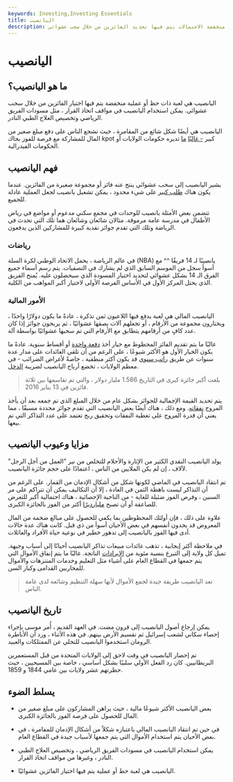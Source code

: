 ```yaml
---
keywords: Investing,Investing Essentials
title: اليانصيب
description: اليانصيب هي لعبة فرص أو عملية منخفضة الاحتمالات يتم فيها تحديد الفائزين من خلال سحب عشوائي.
---
```


# اليانصيب
## ما هو اليانصيب؟

اليانصيب هي لعبة ذات حظ أو عملية منخفضة يتم فيها اختيار الفائزين من خلال سحب عشوائي. يمكن استخدام اليانصيب في مواقف اتخاذ القرار ، مثل مسودات الفريق الرياضي وتخصيص العلاج الطبي النادر.

اليانصيب هي أيضًا شكل شائع من المقامرة ، حيث تشجع الناس على دفع مبلغ صغير من المال للمشاركة مع فرصة للفوز بجاك kpot كبير [- غالبًا](/jackpot) [ما](/jackpot) تديره حكومات الولايات أو الحكومات الفيدرالية.

## فهم اليانصيب

يشير اليانصيب إلى سحب عشوائي ينتج عنه فائز أو مجموعة صغيرة من الفائزين. عندما يكون هناك [طلب كبير](/demand) على شيء محدود ، يمكن تشغيل يانصيب لجعل العملية عادلة للجميع.

تتضمن بعض الأمثلة يانصيب للوحدات في مجمع سكني مدعوم أو مواضع في رياض الأطفال في مدرسة عامة مرموقة. مثالان شائعان وشائعان هما تلك التي تحدث في الرياضة وتلك التي تقدم جوائز نقدية كبيرة للمشاركين الذين يدفعون.

### رياضات

في عالم الرياضة ، يحمل الاتحاد الوطني لكرة السلة (NBA) يانصيبًا لـ 14 فريقًا ^^ مع أسوأ سجل من الموسم السابق الذي لم يشارك في التصفيات. يتم رسم أسماء جميع الفرق الـ 14 بشكل عشوائي لتحديد اختيار المسودة الذي سيحصلون عليه. يُمنح الفريق الذي يحتل المركز الأول في الأساس الفرصة الأولى لاختيار أكبر المواهب من الكلية.

### الأمور المالية

اليانصيب المالي هي لعبة يدفع فيها اللاعبون ثمن تذكرة ، عادةً ما يكون دولارًا واحدًا ، ويختارون مجموعة من الأرقام ، أو تجعلهم آلات بصقها عشوائيًا ، ثم يربحون جوائز إذا كان عدد كافٍ من أرقامهم يتطابق مع الأرقام التي تم سحبها عشوائيًا بواسطة آلة.

غالبًا ما يتم تقديم الفائز المحظوظ مع خيار أخذ [دفعة واحدة](/lump-sum-payment) أو أقساط سنوية. عادةً ما يكون الخيار الأول هو الأكثر شيوعًا ، على الرغم من أن تلقي العائدات على مدار عدة سنوات عن طريق [راتب سنوي](/annuity) قد يكون أكثر منطقية ، خاصةً لأغراض الضرائب - في معظم الولايات ، تخضع أرباح اليانصيب لضريبة [الدخل](/incometax).

> بلغت أكبر جائزة كبرى في التاريخ 1.586 مليار دولار ، والتي تم تقاسمها بين ثلاثة فائزين في 13 يناير 2016.

>

يتم تحديد القيمة الإجمالية للجوائز بشكل عام من خلال المبلغ الذي تم جمعه بعد أن يأخذ المروج [نفقاته](/expense). ومع ذلك ، هناك أيضًا بعض اليانصيب التي تقدم جوائز محددة مسبقًا ، مما يعني أن قدرة المروج على تغطية النفقات وتحقيق [ربح](/profit) تعتمد على عدد التذاكر التي تم بيعها.

## مزايا وعيوب اليانصيب

يولد اليانصيب النقدي الكثير من الإثارة والأحلام للتخلص من نير "العمل من أجل الرجل" لآلاف ، إن لم يكن الملايين من الناس ، اعتمادًا على حجم جائزة اليانصيب.

تم انتقاد اليانصيب في الماضي لكونها شكل من أشكال الإدمان من القمار. على الرغم من أن التذاكر ليست باهظة الثمن في العادة ، إلا أن التكاليف يمكن أن تتراكم على مر السنين ، وفرص الفوز ضئيلة للغاية - من الناحية الإحصائية ، هناك احتمالية أكبر للتعرض للصاعقة أو أن تصبح [مليارديرًا](/billionaire) أكثر من الفوز بالجائزة الكبرى.

علاوة على ذلك ، فإن أولئك المحظوظين بما يكفي للحصول على مبالغ ضخمة من المال المعروض قد يجدون أنفسهم في بعض الأحيان أسوأ من ذي قبل. كانت هناك عدة حالات أدى فيها الفوز باليانصيب إلى تدهور خطير في نوعية حياة الأفراد والعائلات.

في ملاحظة أكثر إيجابية ، تذهب عائدات مبيعات تذاكر اليانصيب أحيانًا إلى أسباب وجيهة. تميل كل ولاية إلى التبرع بنسبة مئوية من [الإيرادات](/revenue) الناتجة. غالبًا ما يتم إنفاق الأموال التي يتم جمعها في القطاع العام على أشياء مثل التعليم وخدمات المتنزهات والأموال للمحاربين القدامى وكبار السن.

> تعد اليانصيب طريقة جيدة لجمع الأموال لأنها سهلة التنظيم وشائعة لدى عامة الناس.

>

## تاريخ اليانصيب

يمكن إرجاع أصول اليانصيب إلى قرون مضت. في العهد القديم ، أُمر موسى بإجراء إحصاء سكاني لشعب إسرائيل ثم تقسيم الأرض بينهم. في هذه الأثناء ، ورد أن الأباطرة الرومان استخدموا اليانصيب للتخلي عن الممتلكات والعبيد.

تم إحضار اليانصيب في وقت لاحق إلى الولايات المتحدة من قبل المستعمرين البريطانيين. كان رد الفعل الأولي سلبيًا بشكل أساسي ، خاصة بين المسيحيين ، حيث حظرتهم عشر ولايات بين عامي 1844 و 1859.

## يسلط الضوء

- بعض اليانصيب الأكثر شيوعًا مالية ، حيث يراهن المشاركون على مبلغ صغير من المال للحصول على فرصة الفوز بالجائزة الكبرى.

- في حين تم انتقاد اليانصيب المالي باعتباره شكلاً من أشكال الإدمان للمقامرة ، في بعض الأحيان يتم استخدام الأموال التي يتم جمعها لأسباب جيدة في القطاع العام.

- يمكن استخدام اليانصيب في مسودات الفريق الرياضي ، وتخصيص العلاج الطبي النادر ، وغيرها من مواقف اتخاذ القرار.

- اليانصيب هي لعبة حظ أو عملية يتم فيها اختيار الفائزين عشوائيًا.

